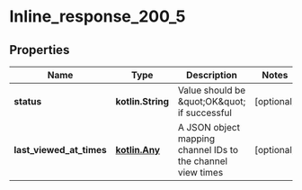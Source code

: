 
# Inline_response_200_5

## Properties
Name | Type | Description | Notes
------------ | ------------- | ------------- | -------------
**status** | **kotlin.String** | Value should be \&quot;OK\&quot; if successful |  [optional]
**last_viewed_at_times** | [**kotlin.Any**](kotlin.Any.md) | A JSON object mapping channel IDs to the channel view times |  [optional]



